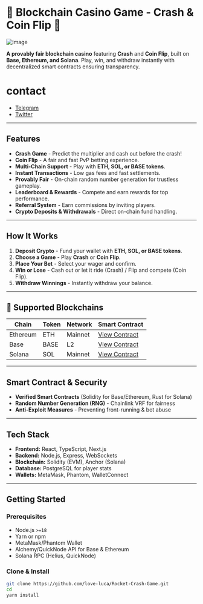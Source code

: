 # 🎰 Blockchain Casino Game - Crash & Coin Flip 🎲

![image](https://github.com/user-attachments/assets/5c2f2042-3c88-4d80-8861-e6c21f3a3d50)


 **A provably fair blockchain casino** featuring **Crash** and **Coin Flip**, built on **Base, Ethereum, and Solana**. Play, win, and withdraw instantly with decentralized smart contracts ensuring transparency.

# contact 
- [Telegram](https://t.me/oxzepdev) 
- [Twitter](https://x.com/0xzepdev)
---

## Features
-  **Crash Game** - Predict the multiplier and cash out before the crash!
-  **Coin Flip** - A fair and fast PvP betting experience.
-  **Multi-Chain Support** - Play with **ETH, SOL, or BASE tokens**.
-  **Instant Transactions** - Low gas fees and fast settlements.
-  **Provably Fair** - On-chain random number generation for trustless gameplay.
-  **Leaderboard & Rewards** - Compete and earn rewards for top performance.
-  **Referral System** - Earn commissions by inviting players.
-  **Crypto Deposits & Withdrawals** - Direct on-chain fund handling.

---

##  How It Works
1. **Deposit Crypto** - Fund your wallet with **ETH, SOL, or BASE tokens**.
2. **Choose a Game** - Play **Crash** or **Coin Flip**.
3. **Place Your Bet** - Select your wager and confirm.
4. **Win or Lose** - Cash out or let it ride (Crash) / Flip and compete (Coin Flip).
5. **Withdraw Winnings** - Instantly withdraw your balance.

---

## 🔗 Supported Blockchains
| Chain       | Token  | Network  | Smart Contract |
|------------|-------|----------|----------------|
| Ethereum   | ETH   | Mainnet  | [View Contract](#) |
| Base       | BASE  | L2       | [View Contract](#) |
| Solana     | SOL   | Mainnet  | [View Contract](#) |

---

##  Smart Contract & Security
-  **Verified Smart Contracts** (Solidity for Base/Ethereum, Rust for Solana)
-  **Random Number Generation (RNG)** - Chainlink VRF for fairness
-  **Anti-Exploit Measures** - Preventing front-running & bot abuse

---

##  Tech Stack
- **Frontend:** React, TypeScript, Next.js
- **Backend:** Node.js, Express, WebSockets
- **Blockchain:** Solidity (EVM), Anchor (Solana)
- **Database:** PostgreSQL for player stats
- **Wallets:** MetaMask, Phantom, WalletConnect

---

##  Getting Started

### Prerequisites
- Node.js `>=18`
- Yarn or npm
- MetaMask/Phantom Wallet
- Alchemy/QuickNode API for Base & Ethereum
- Solana RPC (Helius, QuickNode)

### Clone & Install
```sh
git clone https://github.com/love-luca/Rocket-Crash-Game.git
cd  
yarn install

